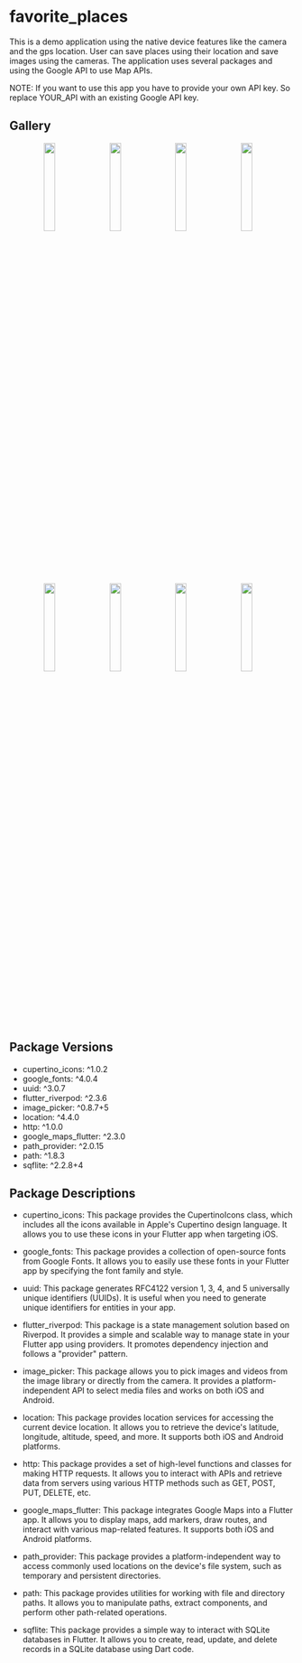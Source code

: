 # favorite_places

This is a demo application using the native device features like the camera and the gps location. User can save places using their location and save images using the cameras. The application uses several packages and using the Google API to use Map APIs. 

NOTE: If you want to use this app you have to provide your own API key. So replace YOUR_API with an existing Google API key.

## Gallery
<div align="center">
 <img src="https://github.com/RolandMarton/flutter_favorite_places/assets/88943189/4198d214-3ea6-4402-95fe-edf2bab17104" width="20%"></img>&nbsp;&nbsp;&nbsp; 
 <img src="https://github.com/RolandMarton/flutter_favorite_places/assets/88943189/7487d451-9a3d-42dc-8634-9bebb77e8ae4" width="20%"></img>&nbsp;&nbsp;&nbsp; 
 <img src="https://github.com/RolandMarton/flutter_favorite_places/assets/88943189/924e5cc3-34a9-4cba-9b4c-455ee3f10108" width="20%"></img>&nbsp;&nbsp;&nbsp; 
 <img src="https://github.com/RolandMarton/flutter_favorite_places/assets/88943189/20d36bda-86ea-4dae-82d5-386a3ba5094d" width="20%"></img>&nbsp;&nbsp;&nbsp; 
 <img src="https://github.com/RolandMarton/flutter_favorite_places/assets/88943189/33ad766e-5240-4a9f-9559-35fb38eb0e60" width="20%"></img>&nbsp;&nbsp;&nbsp; 
 <img src="https://github.com/RolandMarton/flutter_favorite_places/assets/88943189/98a52f8e-7b7b-4bbd-bd5f-810009dc5cce" width="20%"></img>&nbsp;&nbsp;&nbsp; 
 <img src="https://github.com/RolandMarton/flutter_favorite_places/assets/88943189/aff7cbf5-5f69-4896-8aa0-dfdef9596d75" width="20%"></img>&nbsp;&nbsp;&nbsp; 
 <img src="https://github.com/RolandMarton/flutter_favorite_places/assets/88943189/729cd4dd-ec6d-406a-aeb8-d7c610a928e5" width="20%"></img>&nbsp;&nbsp;&nbsp; 
</div>

## Package Versions
- cupertino_icons: ^1.0.2
- google_fonts: ^4.0.4
- uuid: ^3.0.7
- flutter_riverpod: ^2.3.6
- image_picker: ^0.8.7+5
- location: ^4.4.0
- http: ^1.0.0
- google_maps_flutter: ^2.3.0
- path_provider: ^2.0.15
- path: ^1.8.3
- sqflite: ^2.2.8+4


## Package Descriptions
- cupertino_icons: This package provides the CupertinoIcons class, which includes all the icons available in Apple's Cupertino design language. It allows you to use these icons in your Flutter app when targeting iOS.

- google_fonts: This package provides a collection of open-source fonts from Google Fonts. It allows you to easily use these fonts in your Flutter app by specifying the font family and style.

- uuid: This package generates RFC4122 version 1, 3, 4, and 5 universally unique identifiers (UUIDs). It is useful when you need to generate unique identifiers for entities in your app.

- flutter_riverpod: This package is a state management solution based on Riverpod. It provides a simple and scalable way to manage state in your Flutter app using providers. It promotes dependency injection and follows a "provider" pattern.

- image_picker: This package allows you to pick images and videos from the image library or directly from the camera. It provides a platform-independent API to select media files and works on both iOS and Android.

- location: This package provides location services for accessing the current device location. It allows you to retrieve the device's latitude, longitude, altitude, speed, and more. It supports both iOS and Android platforms.

- http: This package provides a set of high-level functions and classes for making HTTP requests. It allows you to interact with APIs and retrieve data from servers using various HTTP methods such as GET, POST, PUT, DELETE, etc.

- google_maps_flutter: This package integrates Google Maps into a Flutter app. It allows you to display maps, add markers, draw routes, and interact with various map-related features. It supports both iOS and Android platforms.

- path_provider: This package provides a platform-independent way to access commonly used locations on the device's file system, such as temporary and persistent directories.

- path: This package provides utilities for working with file and directory paths. It allows you to manipulate paths, extract components, and perform other path-related operations.

- sqflite: This package provides a simple way to interact with SQLite databases in Flutter. It allows you to create, read, update, and delete records in a SQLite database using Dart code.
